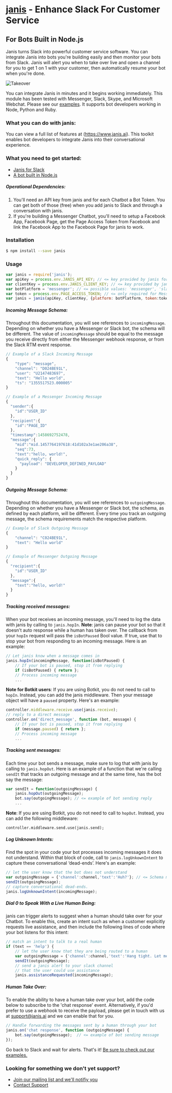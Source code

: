 # [janis](https://www.janis.ai) - Enhance Slack For Customer Service
## For Bots Built in Node.js

Janis turns Slack into powerful customer service software.  You can integrate Janis into bots you're building easily and then monitor your bots from Slack.  Janis will alert you when to take over live and open a channel for you to get 1 on 1 with your customer, then automatically resume your bot when you're done. 

![Takeover](https://www.janis.ai/github/takeover.gif)


You can integrate Janis in minutes and it begins working immediately.  This module has been tested with Messenger, Slack, Skype, and Microsoft Webchat. Please see our [examples](./examples/).
It supports bot developers working in Node, Python and Ruby.

### What you can do with janis:
You can view a full list of features at (https://www.janis.ai).  This toolkit enables bot developers to integrate Janis into their conversational experience.

### What you need to get started:
* [Janis for Slack](https://slack.com/oauth/authorize?scope=im:history,users:read,users:read.email,commands,chat:write:bot,chat:write:user,channels:read,channels:history,files:write:user,channels:write,links:read,links:write,bot&client_id=23850726983.39760486257)
* [A bot built in Node.js](./examples/)

##### Operational Dependencies:
1.  You'll need an API key from janis and for each Chatbot a Bot Token.  You can get both of those (free) when you add janis to Slack and through a conversation with janis. 
2.  If you're building a Messenger Chatbot, you'll need to setup a Facebook App, Facebook Page, get the Page Access Token from Facebook and link the Facebook App to the Facebook Page for janis to work.


### Installation

```bash
$ npm install --save janis
```


### Usage

```javascript
var janis = require('janis');
var apiKey = process.env.JANIS_API_KEY; // <= key provided by janis for Slack
var clientKey = process.env.JANIS_CLIENT_KEY; // <= key provided by janis for Slack
var botPlatform = 'messenger'; // <= possible values: 'messenger', 'slack', 'microsoft'
var token = process.env.PAGE_ACCESS_TOKEN; // <= only required for Messenger bots.
var janis = janis(apiKey, clientKey, {platform: botPlatform, token:token});
```
##### Incoming Message Schema:
Throughout this documentation, you will see references to `incomingMessage`. Depending on whether you have a Messenger or Slack bot, the schema will be different. The value of `incomingMessage` should be equal to the message you receive directly from either the Messenger webhook response, or from the Slack RTM event response.

```javascript
// Example of a Slack Incoming Message
{
    "type": "message",
    "channel": "D024BE91L",
    "user": "U2147483697",
    "text": "Hello world",
    "ts": "1355517523.000005"
}

// Example of a Messenger Incoming Message
{
  "sender":{
    "id":"USER_ID"
  },
  "recipient":{
    "id":"PAGE_ID"
  },
  "timestamp":1458692752478,
  "message":{
    "mid":"mid.1457764197618:41d102a3e1ae206a38",
    "seq":73,
    "text":"hello, world!",
    "quick_reply": {
      "payload": "DEVELOPER_DEFINED_PAYLOAD"
    }
  }
}  
```

##### Outgoing Message Schema:
Throughout this documentation, you will see references to `outgoingMessage`. Depending on whether you have a Messenger or Slack bot, the schema, as defined by each platform, will be different. Every time you track an outgoing message, the schema requirements match the respective platform.

```javascript
// Example of Slack Outgoing Message
{
    "channel": "C024BE91L",
    "text": "Hello world"
}

// Exmaple of Messenger Outgoing Message
{
  "recipient":{
    "id":"USER_ID"
  },
  "message":{
    "text":"hello, world!"
  }
}
```

##### Tracking received messages:

When your bot receives an incoming message, you'll need to log the data with janis by calling to `janis.hopIn`. 
__Note__: janis can pause your bot so that it doesn't auto response while a human has taken over. The callback from your `hopIn` request will pass the `isBotPaused` Bool value. If true, use that to stop your bot from responding to an incoming message. Here is an example:

```javascript
// Let janis know when a message comes in 
janis.hopIn(incomingMessage, function(isBotPaused) {
    // If your bot is paused, stop it from replying
    if (isBotPaused) { return };
    // Process incoming message
    ...
```
__Note for Botkit users__: If you are using Botkit, you do not need to call to `hopIn`. Instead, you can add the janis middleware. Then your message object will have a `paused` property. Here's an example:
```javascript
controller.middleware.receive.use(janis.receive);
// reply to a direct message
controller.on('direct_message', function (bot, message) {
    // If your bot is paused, stop it from replying
    if (message.paused) { return };
    // Process incoming message
    ...
```


##### Tracking sent messages:

Each time your bot sends a message, make sure to log that with janis by calling to `janis.hopOut`. Here is an example of a function that we're calling `sendIt` that tracks an outgoing message and at the same time, has the bot say the message:
```javascript
var sendIt = function(outgoingMessage) {
    janis.hopOut(outgoingMessage);
    bot.say(outgoingMessage); // <= example of bot sending reply
    ...
```
__Note__: If you are using Botkit, you do not need to call to `hopOut`. Instead, you can add the following middleware:
```
controller.middleware.send.use(janis.send);
```

##### Log Unknown Intents:

Find the spot in your code your bot processes incoming messages it does not understand. Within that block of code, call to `janis.logUnkownIntent` to capture these conversational ‘dead-ends’. Here's an example:

```javascript
// let the user know that the bot does not understand
var outgoingMessage = {'channel':channel,'text':'Huh?'}; // <= Schema matches Slack
sendIt(outgoingMessage);
// capture conversational dead-ends.
janis.logUnknownIntent(incomingMessage);
```
##### Dial 0 to Speak With a Live Human Being:

janis can trigger alerts to suggest when a human should take over for your Chatbot. To enable this, create an intent such as when a customer explicitly requests live assistance, and then include the following lines of code where your bot listens for this intent:

```javascript
// match an intent to talk to a real human
if (text == 'help') {
    // let the user know that they are being routed to a human
    var outgoingMessage = {'channel':channel,'text':'Hang tight. Let me see what I can do.'};  // <= Schema matches Slack
    sendIt(outgoingMessage);
    // send a janis alert to your slack channel
    // that the user could use assistance
    janis.assistanceRequested(incomingMessage);
```

##### Human Take Over:

To enable the ability to have a human take over your bot, add the code below to subscribe to the 'chat response' event. Alternatively, if you'd prefer to use a webhook to receive the payload, please get in touch with us at support@janis.ai and we can enable that for you.

```javascript
// Handle forwarding the messages sent by a human through your bot
janis.on('chat response', function (outgoingMessage) {
    bot.say(outgoingMessage);  // <= example of bot sending message
});
```

Go back to Slack and wait for alerts. That's it! 
[Be sure to check out our examples.](./examples/)


### Looking for something we don't yet support?  
* [Join our mailing list and we'll notifiy you](https://www.janis.ai)
* [Contact Support](mailto:support@janis.ai)
